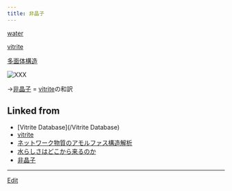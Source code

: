 ```yaml
---
title: 非晶子
---
```

[water](/water)

[vitrite](/vitrite)

[多面体構造](/多面体構造)

![![XXX](October_26-border.png)](20071026full.jpg)

→[非晶子](/非晶子) = [vitrite](/vitrite)の和訳
## Linked from

* [Vitrite Database](/Vitrite Database)
* [vitrite](/vitrite)
* [ネットワーク物質のアモルファス構造解析](/ネットワーク物質のアモルファス構造解析)
* [水らしさはどこから来るのか](/水らしさはどこから来るのか)
* [非晶子](/非晶子)


----
[Edit](https://github.com/vitroid/vitroid.github.io/edit/master/MD/非晶子.md)
